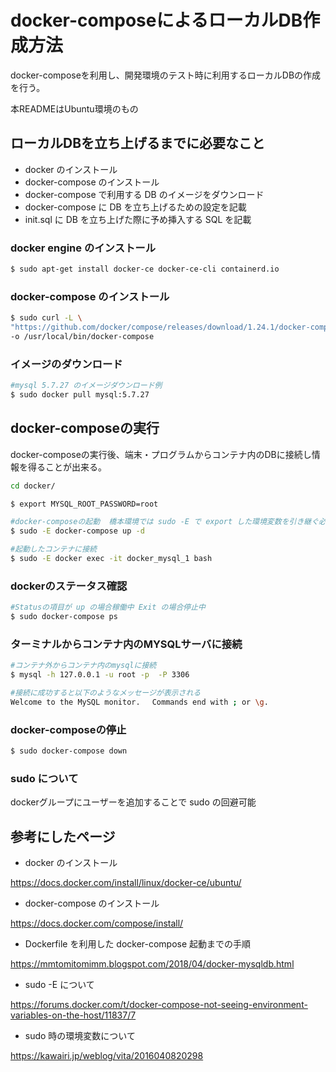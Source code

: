 # docker-composeによるローカルDB作成方法

docker-composeを利用し、開発環境のテスト時に利用するローカルDBの作成を行う。

本READMEはUbuntu環境のもの

## ローカルDBを立ち上げるまでに必要なこと

* docker のインストール
* docker-compose のインストール
* docker-compose で利用する DB のイメージをダウンロード
* docker-compose に DB を立ち上げるための設定を記載
* init.sql に DB を立ち上げた際に予め挿入する SQL を記載

### docker engine のインストール
```bash
$ sudo apt-get install docker-ce docker-ce-cli containerd.io
```

### docker-compose のインストール
```bash
$ sudo curl -L \
"https://github.com/docker/compose/releases/download/1.24.1/docker-compose-$(uname -s)-$(uname -m)" \ 
-o /usr/local/bin/docker-compose
```

### イメージのダウンロード
```bash
#mysql 5.7.27 のイメージダウンロード例
$ sudo docker pull mysql:5.7.27
```

## docker-composeの実行

docker-composeの実行後、端末・プログラムからコンテナ内のDBに接続し情報を得ることが出来る。

```bash
cd docker/

$ export MYSQL_ROOT_PASSWORD=root

#docker-composeの起動  橋本環境では sudo -E で export した環境変数を引き継ぐ必要あり 
$ sudo -E docker-compose up -d 

#起動したコンテナに接続
$ sudo -E docker exec -it docker_mysql_1 bash
```

### dockerのステータス確認
```bash
#Statusの項目が up の場合稼働中 Exit の場合停止中
$ sudo docker-compose ps
```     

### ターミナルからコンテナ内のMYSQLサーバに接続
```bash
#コンテナ外からコンテナ内のmysqlに接続
$ mysql -h 127.0.0.1 -u root -p  -P 3306 

#接続に成功すると以下のようなメッセージが表示される
Welcome to the MySQL monitor.　 Commands end with ; or \g.
```

### docker-composeの停止
```bash
$ sudo docker-compose down
```

### sudo について
dockerグループにユーザーを追加することで sudo の回避可能

## 参考にしたページ

* docker のインストール

https://docs.docker.com/install/linux/docker-ce/ubuntu/

* docker-compose のインストール

https://docs.docker.com/compose/install/

* Dockerfile を利用した docker-compose 起動までの手順

https://mmtomitomimm.blogspot.com/2018/04/docker-mysqldb.html

* sudo -E について

https://forums.docker.com/t/docker-compose-not-seeing-environment-variables-on-the-host/11837/7 

* sudo 時の環境変数について

https://kawairi.jp/weblog/vita/2016040820298
 